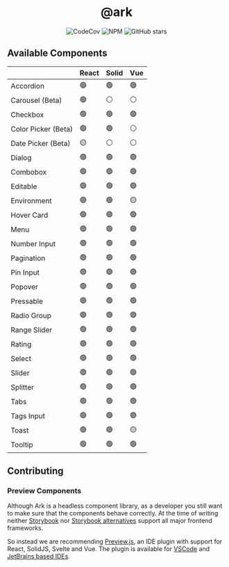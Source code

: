 <h1 align="center">@ark</h1>

<p align="center">
  <img alt="CodeCov" src="https://img.shields.io/codecov/c/gh/chakra-ui/ark?style=for-the-badge&token=O6BB59DHJ4"/>
   <img alt="NPM" src="https://img.shields.io/npm/l/@ark-ui/react?style=for-the-badge">
  <img alt="GitHub stars" src="https://img.shields.io/github/stars/chakra-ui/ark?logo=github&style=for-the-badge">
</p>

## Available Components

|                     | React | Solid | Vue |
| ------------------- | ----- | ----- | --- |
| Accordion           | 🟢    | 🟢    | 🟢  |
| Carousel (Beta)     | 🟢    | ⚪    | ⚪  |
| Checkbox            | 🟢    | 🟢    | 🟢  |
| Color Picker (Beta) | 🟢    | 🟢    | ⚪  |
| Date Picker (Beta)  | 🟡    | ⚪    | ⚪  |
| Dialog              | 🟢    | 🟢    | 🟢  |
| Combobox            | 🟢    | 🟢    | 🟢  |
| Editable            | 🟢    | 🟢    | 🟢  |
| Environment         | 🟢    | 🟢    | 🟡  |
| Hover Card          | 🟢    | 🟢    | 🟢  |
| Menu                | 🟢    | 🟢    | 🟢  |
| Number Input        | 🟢    | 🟢    | 🟢  |
| Pagination          | 🟢    | 🟢    | 🟢  |
| Pin Input           | 🟢    | 🟢    | 🟢  |
| Popover             | 🟢    | 🟢    | 🟢  |
| Pressable           | 🟢    | 🟢    | 🟢  |
| Radio Group         | 🟢    | 🟢    | 🟢  |
| Range Slider        | 🟢    | 🟢    | 🟢  |
| Rating              | 🟢    | 🟢    | 🟢  |
| Select              | 🟢    | 🟢    | 🟢  |
| Slider              | 🟢    | 🟢    | 🟢  |
| Splitter            | 🟢    | 🟢    | 🟢  |
| Tabs                | 🟢    | 🟢    | 🟢  |
| Tags Input          | 🟢    | 🟢    | 🟢  |
| Toast               | 🟢    | 🟢    | 🟡  |
| Tooltip             | 🟢    | 🟢    | 🟢  |

## Contributing

### Preview Components

Although Ark is a headless component library, as a developer you still want to make sure that the components behave correctly.
At the time of writing neither [Storybook](https://storybook.js.org/docs/react/api/frameworks-feature-support) nor [Storybook alternatives](https://histoire.dev/) support all major frontend frameworks.

So instead we are recommending [Preview.js](https://previewjs.com/), an IDE plugin with support for React, SolidJS, Svelte and Vue.
The plugin is available for [VSCode](https://marketplace.visualstudio.com/items?itemName=zenclabs.previewjs) and [JetBrains based IDEs](https://plugins.jetbrains.com/plugin/17569-react-preview--deprecated-in-favor-of-preview-js/).

